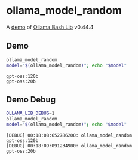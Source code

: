 # ollama_model_random

A [demo](../README.md#demos) of [Ollama Bash Lib](https://github.com/attogram/ollama-bash-lib) v0.44.4

## Demo

```bash
ollama_model_random
model="$(ollama_model_random)"; echo "$model"
```
```
gpt-oss:120b
gpt-oss:20b
```

## Demo Debug

```bash
OLLAMA_LIB_DEBUG=1
ollama_model_random
model="$(ollama_model_random)"; echo "$model"
```
```
[DEBUG] 00:18:08:652786200: ollama_model_random
gpt-oss:120b
[DEBUG] 00:18:09:091234900: ollama_model_random
gpt-oss:20b
```
